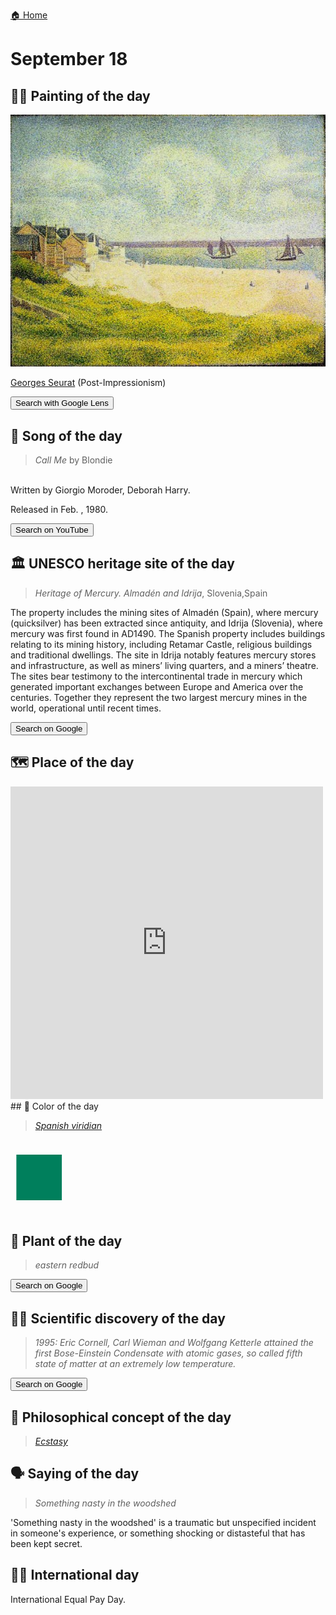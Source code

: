 
[🏠 Home](../../index.md)

# September 18

## 🧑‍🎨 Painting of the day

<img width="600" src="../img/Georges_Seurat_7.jpg">

[Georges Seurat](https://en.wikipedia.org/wiki/Georges_Seurat) (Post-Impressionism)

<button class="btn btn-success"
onclick=" window.open('https://lens.google.com/uploadbyurl?url=https://iretes.github.io/one-a-day/data/img/Georges_Seurat_7.jpg','_blank')">
Search with Google Lens
</button>

## 🎼 Song of the day

> *Call Me*
by Blondie

<br />Written by Giorgio Moroder, Deborah Harry.

Released in Feb. , 1980.

<button class="btn btn-success"
onclick=" window.open('http://www.youtube.com/search?q=Call Me by Blondie','_blank')">
Search on YouTube
</button>

## 🏛️ UNESCO heritage site of the day

> *Heritage of Mercury. Almadén and Idrija*, Slovenia,Spain

<p>The property includes the mining sites of Almad&eacute;n (Spain), where mercury (quicksilver) has been extracted since antiquity, and Idrija (Slovenia), where mercury was first found in AD1490. The Spanish property includes buildings relating to its mining history, including Retamar Castle, religious buildings and traditional dwellings. The site in Idrija notably features mercury stores and infrastructure, as well as miners&rsquo; living quarters, and a miners&rsquo; theatre. The sites bear testimony to the intercontinental trade in mercury which generated important exchanges between Europe and America over the centuries. Together they represent the two largest mercury mines in the world, operational until recent times.</p>

<button class="btn btn-success"
onclick=" window.open('http://www.google.com/search?q=Heritage of Mercury. Almadén and Idrija','_blank')">
Search on Google
</button>

## 🗺️ Place of the day

<iframe
src="https://www.mapcrunch.com"
name="mapcrunch"
width="500"
height="500"
allowTransparency="true"
scrolling="no"
frameborder="0"
>
</iframe>
## 🎨 Color of the day

> *[Spanish viridian](https://en.wikipedia.org/wiki/Viridian#Spanish_viridian)*

<div style="color:#007F5C; font-size: 100px;">&#9632;</div>

## 🌿 Plant of the day

> *eastern redbud*

<button class="btn btn-success"
onclick=" window.open('http://www.google.com/search?q=eastern redbud','_blank')">
Search on Google
</button>

## 🧑‍🔬 Scientific discovery of the day

> *1995: Eric Cornell, Carl Wieman and Wolfgang Ketterle attained the first Bose-Einstein Condensate with atomic gases, so called fifth state of matter at an extremely low temperature.*

<button class="btn btn-success"
onclick=" window.open('http://www.google.com/search?q=1995: Eric Cornell, Carl Wieman and Wolfgang Ketterle attained the first Bose-Einstein Condensate with atomic gases, so called fifth state of matter at an extremely low temperature.','_blank')">
Search on Google
</button>

## 💭 Philosophical concept of the day

> *[Ecstasy](https://en.wikipedia.org/wiki/Ecstasy_(philosophy))*

## 🗣️ Saying of the day

> *Something nasty in the woodshed*

'Something nasty in the woodshed' is a traumatic but unspecified incident in someone's experience, or something  shocking or distasteful that has been  kept secret.

## 🏳️‍🌈 International day

International Equal Pay Day.